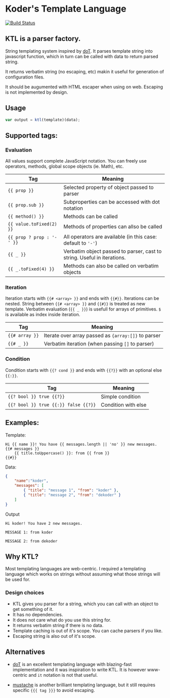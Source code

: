 # Koder's Template Language
[![Build Status](https://travis-ci.org/lekoder/ktl.svg?branch=master)](https://travis-ci.org/lekoder/ktl)
## KTL is a parser factory.

String templating system inspired by [doT](https://github.com/olado/doT/). It parses template
string into javascript function, which in turn can be called with data to return parsed string.

It returns verbatim string (no escaping, etc) makin it useful for generation of configuration files.

It should be augumented with HTML escaper when using on web. Escaping is not implemented by design. 

## Usage
```javascript
var output = ktl(template)(data);
```

## Supported tags:
### Evaluation
All values support complete JavaScript notation. You can freely use operators, methods, global scope
objects (ie. Math), etc.

|Tag                        | Meaning
|---------------------------|--------------------------------------------------------------
|`{{ prop }}`               | Selected property of object passed to parser
|`{{ prop.sub }}`           | Subproperties can be accessed with dot notation
|`{{ method() }}`           | Methods can be called
|`{{ value.toFixed(2) }}`   | Methods of properties can allso be called
|`{{ prop ? prop : '-' }}`  | All operators are available (in this case: default to `'-'`)
|`{{ _ }}`                  | Verbatim object passed to parser, cast to string. Useful in iterations. 
|`{{ _.toFixed(4) }}`       | Methods can also be called on verbatim objects

### Iteration
Iteration starts with `{{# <array> }}` and ends with `{{#}}`. Iterations can be nested. String
between `{{# <array> }}` and `{{#}}` is treated as new template. Verbatim evaluation (`{{ _ }}`) is
usefull for arrays of primitives. `$` is available as index inside iteration.

|Tag                        | Meaning
|---------------------------|--------------------------------------------------------------
|`{{# array }}`             | Iterate over array passed as `{array:[]}` to parser
|`{{# _ }}`                 | Verbatim iteration (when passing `[]` to parser)

### Condition
Condition starts with `{{? cond }}` and ends with `{{?}}` with an optional else `{{:}}`.

|Tag                                  | Meaning
|-------------------------------------|--------------------------------------------------------------
|`{{? bool }} true {{?}}`             | Simple condition
|`{{? bool }} true {{:}} false {{?}}` | Condition with else

## Examples:

Template:
```ktl
Hi {{ name }}! You have {{ messages.length || 'no' }} new messages.
{{# messages }}
    {{ title.toUppercase() }}: from {{ from }}
{{#}} 
```
Data:
```json
{
    "name":"koder",
    "messages": [
        { "title": "message 1", "from": "koder" },
        { "title": "message 2", "from": "dekoder" }       
    ]
}   

```
Output
```
Hi koder! You have 2 new messages.

MESSAGE 1: from koder

MESSAGE 2: from dekoder
```

## Why KTL?

Most templating languages are web-centric. I required a templating language which works on strings
without assuming what those strings will be used for.

### Design choices

* KTL gives you parser for a string, which you can call with an object to get something of it.
* It has no dependencies.
* It does not care what do you use this string for.
* It returns verbatim string if there is no data.
* Template caching is out of it's scope. You can cache parsers if you like.
* Escaping string is also out of it's scope. 

## Alternatives

* [doT](https://github.com/olado/doT/) is an excellent templating language with blazing-fast
implementation and it was inspiration to write KTL. It is however www-centric and `it` notation
is not that useful.

* [mustache](https://mustache.github.io/) is another brilliant templating language, but it still
requires specific `{{{ tag }}}` to avoid escaping.
